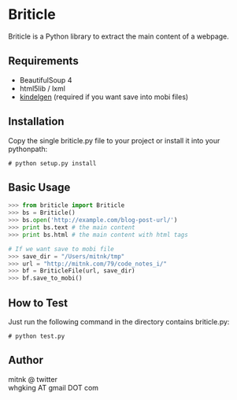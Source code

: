 Briticle
========

Briticle is a Python library to extract the main content of a webpage.

Requirements
------------

  - BeautifulSoup 4
  - html5lib / lxml
  - [kindelgen](http://www.amazon.com/gp/feature.html?ie=UTF8&docId=1000765211) (required if you want save into mobi files)

Installation
------------

Copy the single briticle.py file to your project or install it into your pythonpath:

    # python setup.py install

Basic Usage
-----------

```python
>>> from briticle import Briticle
>>> bs = Briticle()
>>> bs.open('http://example.com/blog-post-url/')
>>> print bs.text # the main content
>>> print bs.html # the main content with html tags

# If we want save to mobi file
>>> save_dir = "/Users/mitnk/tmp"
>>> url = "http://mitnk.com/79/code_notes_i/"
>>> bf = BriticleFile(url, save_dir)
>>> bf.save_to_mobi()
```

How to Test
-----------

Just run the following command in the directory 
contains briticle.py:

    # python test.py

Author
------

mitnk @ twitter  
whgking AT gmail DOT com
